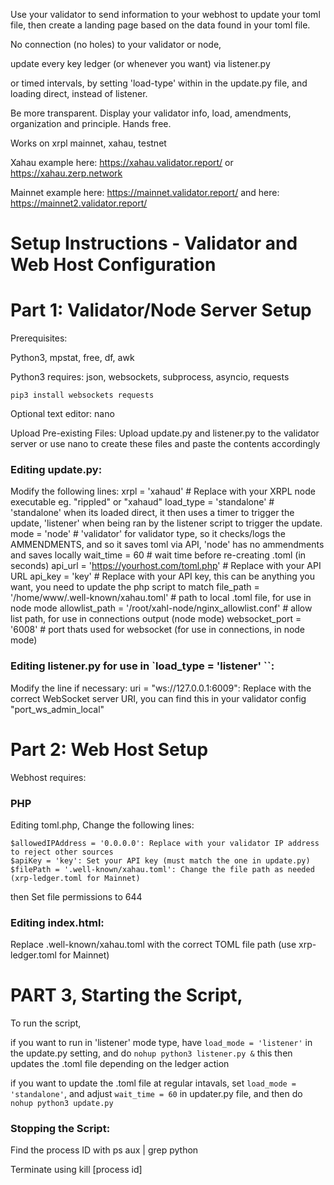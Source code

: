 Use your validator to send information to your webhost to update your toml file, then create a landing page based on the data found in your toml file.

No connection (no holes) to your validator or node,

update every key ledger (or whenever you want) via listener.py

or timed intervals, by setting 'load-type' within in the update.py file, and loading direct, instead of listener.


Be more transparent. Display your validator info, load, amendments, organization and principle. Hands free.

Works on xrpl mainnet, xahau, testnet

Xahau example here: https://xahau.validator.report/ or https://xahau.zerp.network

Mainnet example here: https://mainnet.validator.report/ and here: https://mainnet2.validator.report/


# Setup Instructions - Validator and Web Host Configuration

# Part 1: Validator/Node Server Setup

Prerequisites:

Python3, mpstat, free, df, awk

Python3 requires: json, websockets, subprocess, asyncio, requests

`pip3 install websockets requests`

Optional text editor: nano

Upload Pre-existing Files: Upload update.py and listener.py to the validator server or use nano to create these files and paste the contents accordingly

### Editing update.py:
Modify the following lines:
    xrpl = 'xahaud' # Replace with your XRPL node executable eg. "rippled" or "xahaud"
    load_type = 'standalone' # 'standalone' when its loaded direct, it then uses a timer to trigger the update, 'listener' when being ran by the listener script to trigger the update.
    mode = 'node' # 'validator' for validator type, so it checks/logs the AMMENDMENTS, and so it saves toml via API, 'node' has no ammendments and saves locally
    wait_time = 60 # wait time before re-creating .toml (in seconds)
    api_url = 'https://yourhost.com/toml.php'  # Replace with your API URL
    api_key = 'key'  # Replace with your API key, this can be anything you want, you need to update the php script to match
    file_path = '/home/www/.well-known/xahau.toml' # path to local .toml file, for use in node mode
    allowlist_path = '/root/xahl-node/nginx_allowlist.conf' # allow list path, for use in connections output (node mode)
    websocket_port = '6008' # port thats used for websocket (for use in connections, in node mode)

### Editing listener.py for use in `load_type = 'listener' ``:
Modify the line if necessary:
    uri = "ws://127.0.0.1:6009": Replace with the correct WebSocket server URI, you can find this in your validator config "port_ws_admin_local"


# Part 2: Web Host Setup

Webhost requires:

### PHP

Editing toml.php, Change the following lines:

    $allowedIPAddress = '0.0.0.0': Replace with your validator IP address to reject other sources
    $apiKey = 'key': Set your API key (must match the one in update.py)
    $filePath = '.well-known/xahau.toml': Change the file path as needed (xrp-ledger.toml for Mainnet)

then Set file permissions to 644


### Editing index.html:

Replace .well-known/xahau.toml with the correct TOML file path (use xrp-ledger.toml for Mainnet)


# PART 3, Starting the Script, 

To run the script,

if you want to run in 'listener' mode type, have `load_mode = 'listener'` in the update.py setting, and do `nohup python3 listener.py &` this then updates the .toml file depending on the ledger action

if you want to update the .toml file at regular intavals, set `load_mode = 'standalone'`, and adjust `wait_time = 60` in updater.py file, and then do `nohup python3 update.py` 

### Stopping the Script:

Find the process ID with ps aux | grep python

Terminate using kill [process id]

